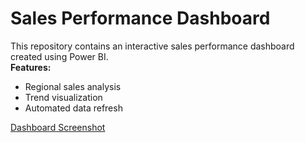# Sales Performance Dashboard  
This repository contains an interactive sales performance dashboard created using Power BI.  
**Features:**  
- Regional sales analysis  
- Trend visualization  
- Automated data refresh  

[Dashboard Screenshot](screenshot.png)

